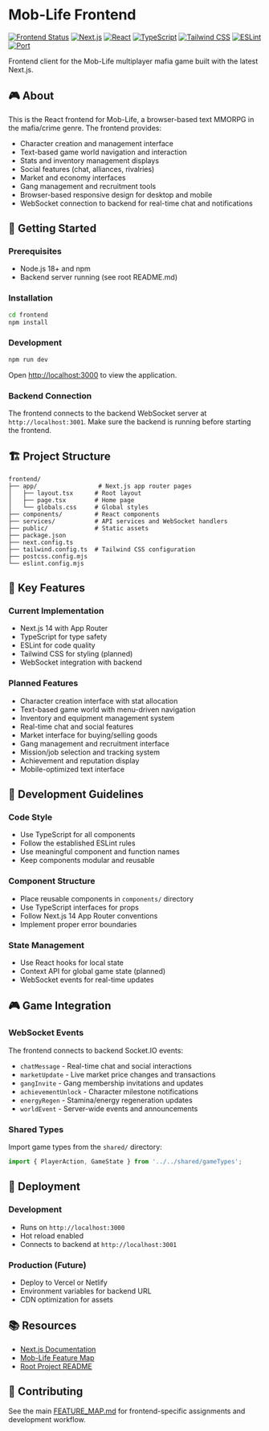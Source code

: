 # Mob-Life Frontend

[![Frontend Status](https://img.shields.io/badge/Frontend-Active-success)](https://github.com/Nom-nom-hub/mob-life)
[![Next.js](https://img.shields.io/badge/Next.js-latest-000000?logo=next.js&logoColor=white)](https://nextjs.org/)
[![React](https://img.shields.io/badge/React-18+-61DAFB?logo=react&logoColor=white)](https://reactjs.org/)
[![TypeScript](https://img.shields.io/badge/TypeScript-007ACC?logo=typescript&logoColor=white)](https://www.typescriptlang.org/)
[![Tailwind CSS](https://img.shields.io/badge/Tailwind_CSS-38B2AC?logo=tailwind-css&logoColor=white)](https://tailwindcss.com/)
[![ESLint](https://img.shields.io/badge/ESLint-4B32C3?logo=eslint&logoColor=white)](https://eslint.org/)
[![Port](https://img.shields.io/badge/Port-3000-blue)](http://localhost:3000)

Frontend client for the Mob-Life multiplayer mafia game built with the latest Next.js.

## 🎮 About

This is the React frontend for Mob-Life, a browser-based text MMORPG in the mafia/crime genre. The frontend provides:

- Character creation and management interface
- Text-based game world navigation and interaction
- Stats and inventory management displays
- Social features (chat, alliances, rivalries)
- Market and economy interfaces
- Gang management and recruitment tools
- Browser-based responsive design for desktop and mobile
- WebSocket connection to backend for real-time chat and notifications

## 🚀 Getting Started

### Prerequisites
- Node.js 18+ and npm
- Backend server running (see root README.md)

### Installation

```bash
cd frontend
npm install
```

### Development

```bash
npm run dev
```

Open [http://localhost:3000](http://localhost:3000) to view the application.

### Backend Connection

The frontend connects to the backend WebSocket server at `http://localhost:3001`. Make sure the backend is running before starting the frontend.

## 🏗️ Project Structure

```
frontend/
├── app/                 # Next.js app router pages
│   ├── layout.tsx      # Root layout
│   ├── page.tsx        # Home page
│   └── globals.css     # Global styles
├── components/         # React components
├── services/           # API services and WebSocket handlers
├── public/             # Static assets
├── package.json
├── next.config.ts
├── tailwind.config.ts  # Tailwind CSS configuration
├── postcss.config.mjs
└── eslint.config.mjs
```

## 🎯 Key Features

### Current Implementation
- Next.js 14 with App Router
- TypeScript for type safety
- ESLint for code quality
- Tailwind CSS for styling (planned)
- WebSocket integration with backend

### Planned Features
- Character creation interface with stat allocation
- Text-based game world with menu-driven navigation
- Inventory and equipment management system
- Real-time chat and social features
- Market interface for buying/selling goods
- Gang management and recruitment interface
- Mission/job selection and tracking system
- Achievement and reputation display
- Mobile-optimized text interface

## 🔧 Development Guidelines

### Code Style
- Use TypeScript for all components
- Follow the established ESLint rules
- Use meaningful component and function names
- Keep components modular and reusable

### Component Structure
- Place reusable components in `components/` directory
- Use TypeScript interfaces for props
- Follow Next.js 14 App Router conventions
- Implement proper error boundaries

### State Management
- Use React hooks for local state
- Context API for global game state (planned)
- WebSocket events for real-time updates

## 🎮 Game Integration

### WebSocket Events
The frontend connects to backend Socket.IO events:
- `chatMessage` - Real-time chat and social interactions
- `marketUpdate` - Live market price changes and transactions
- `gangInvite` - Gang membership invitations and updates
- `achievementUnlock` - Character milestone notifications
- `energyRegen` - Stamina/energy regeneration updates
- `worldEvent` - Server-wide events and announcements

### Shared Types
Import game types from the `shared/` directory:
```typescript
import { PlayerAction, GameState } from '../../shared/gameTypes';
```

## 🚀 Deployment

### Development
- Runs on `http://localhost:3000`
- Hot reload enabled
- Connects to backend at `http://localhost:3001`

### Production (Future)
- Deploy to Vercel or Netlify
- Environment variables for backend URL
- CDN optimization for assets

## 📚 Resources

- [Next.js Documentation](https://nextjs.org/docs)
- [Mob-Life Feature Map](../FEATURE_MAP.md)
- [Root Project README](../README.md)

## 🤝 Contributing

See the main [FEATURE_MAP.md](../FEATURE_MAP.md) for frontend-specific assignments and development workflow.

